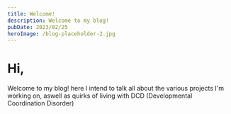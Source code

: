 ```yaml
---
title: Welcome!
description: Welcome to my blog!
pubDate: 2023/02/25
heroImage: /blog-placeholder-2.jpg
---
```

# Hi,
Welcome to my blog! here I intend to talk all about the various projects I'm working on, aswell as quirks of living with DCD (Developmental Coordination Disorder)